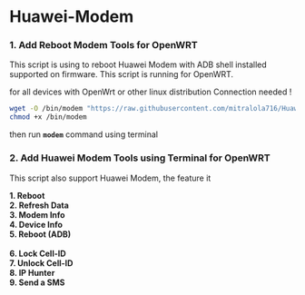 # Huawei-Modem


### 1. Add Reboot Modem Tools for OpenWRT

This script is using to reboot Huawei Modem with ADB shell installed supported on firmware. This script is running for OpenWRT.

for all devices with OpenWrt or other linux distribution
Connection needed !
```sh
wget -O /bin/modem "https://raw.githubusercontent.com/mitralola716/Huawei-Modem/main/modem1"
chmod +x /bin/modem
```
then run **```modem```** command using terminal


### 2. Add Huawei Modem Tools using Terminal for OpenWRT
This script also support Huawei Modem, the feature it

<b>1. Reboot<br>
2. Refresh Data<br> 
3. Modem Info<br>
4. Device Info<br>
5. Reboot (ADB)<br>  
6. Lock Cell-ID<br>
7. Unlock Cell-ID<br>
8. IP Hunter<br>
9. Send a SMS</B>


